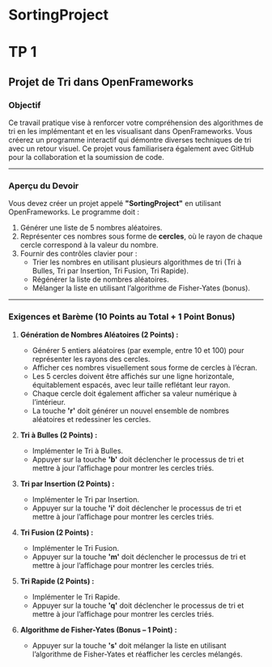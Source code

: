 # SortingProject
# TP 1

Projet de Tri dans OpenFrameworks
--

### **Objectif**

Ce travail pratique vise à renforcer votre compréhension des algorithmes de tri en les implémentant et en les visualisant dans OpenFrameworks. Vous créerez un programme interactif qui démontre diverses techniques de tri avec un retour visuel. Ce projet vous familiarisera également avec GitHub pour la collaboration et la soumission de code.

---

### **Aperçu du Devoir**

Vous devez créer un projet appelé **"SortingProject"** en utilisant OpenFrameworks. Le programme doit :

1. Générer une liste de 5 nombres aléatoires.
2. Représenter ces nombres sous forme de **cercles**, où le rayon de chaque cercle correspond à la valeur du nombre.
3. Fournir des contrôles clavier pour :
    - Trier les nombres en utilisant plusieurs algorithmes de tri (Tri à Bulles, Tri par Insertion, Tri Fusion, Tri Rapide).
    - Régénérer la liste de nombres aléatoires.
    - Mélanger la liste en utilisant l’algorithme de Fisher-Yates (bonus).

---

### **Exigences et Barème (10 Points au Total + 1 Point Bonus)**

1. **Génération de Nombres Aléatoires (2 Points) :**
    - Générer 5 entiers aléatoires (par exemple, entre 10 et 100) pour représenter les rayons des cercles.
    - Afficher ces nombres visuellement sous forme de cercles à l’écran.
    - Les 5 cercles doivent être affichés sur une ligne horizontale, équitablement espacés, avec leur taille reflétant leur rayon.
    - Chaque cercle doit également afficher sa valeur numérique à l’intérieur.
    - La touche **'r'** doit générer un nouvel ensemble de nombres aléatoires et redessiner les cercles.

2. **Tri à Bulles (2 Points) :**
    - Implémenter le Tri à Bulles.
    - Appuyer sur la touche **'b'** doit déclencher le processus de tri et mettre à jour l’affichage pour montrer les cercles triés.

3. **Tri par Insertion (2 Points) :**
    - Implémenter le Tri par Insertion.
    - Appuyer sur la touche **'i'** doit déclencher le processus de tri et mettre à jour l’affichage pour montrer les cercles triés.

4. **Tri Fusion (2 Points) :**
    - Implémenter le Tri Fusion.
    - Appuyer sur la touche **'m'** doit déclencher le processus de tri et mettre à jour l’affichage pour montrer les cercles triés.

5. **Tri Rapide (2 Points) :**
    - Implémenter le Tri Rapide.
    - Appuyer sur la touche **'q'** doit déclencher le processus de tri et mettre à jour l’affichage pour montrer les cercles triés.

6. **Algorithme de Fisher-Yates (Bonus – 1 Point) :**
    - Appuyer sur la touche **'s'** doit mélanger la liste en utilisant l’algorithme de Fisher-Yates et réafficher les cercles mélangés.